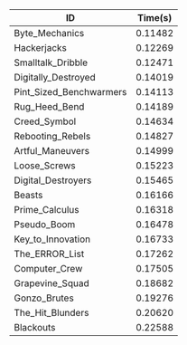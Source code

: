 |ID|Time(s)|
|-|-|
|Byte_Mechanics|0.11482|
|Hackerjacks|0.12269|
|Smalltalk_Dribble|0.12471|
|Digitally_Destroyed|0.14019|
|Pint_Sized_Benchwarmers|0.14113|
|Rug_Heed_Bend|0.14189|
|Creed_Symbol|0.14634|
|Rebooting_Rebels|0.14827|
|Artful_Maneuvers|0.14999|
|Loose_Screws|0.15223|
|Digital_Destroyers|0.15465|
|Beasts|0.16166|
|Prime_Calculus|0.16318|
|Pseudo_Boom|0.16478|
|Key_to_Innovation|0.16733|
|The_ERROR_List|0.17262|
|Computer_Crew|0.17505|
|Grapevine_Squad|0.18682|
|Gonzo_Brutes|0.19276|
|The_Hit_Blunders|0.20620|
|Blackouts|0.22588|
